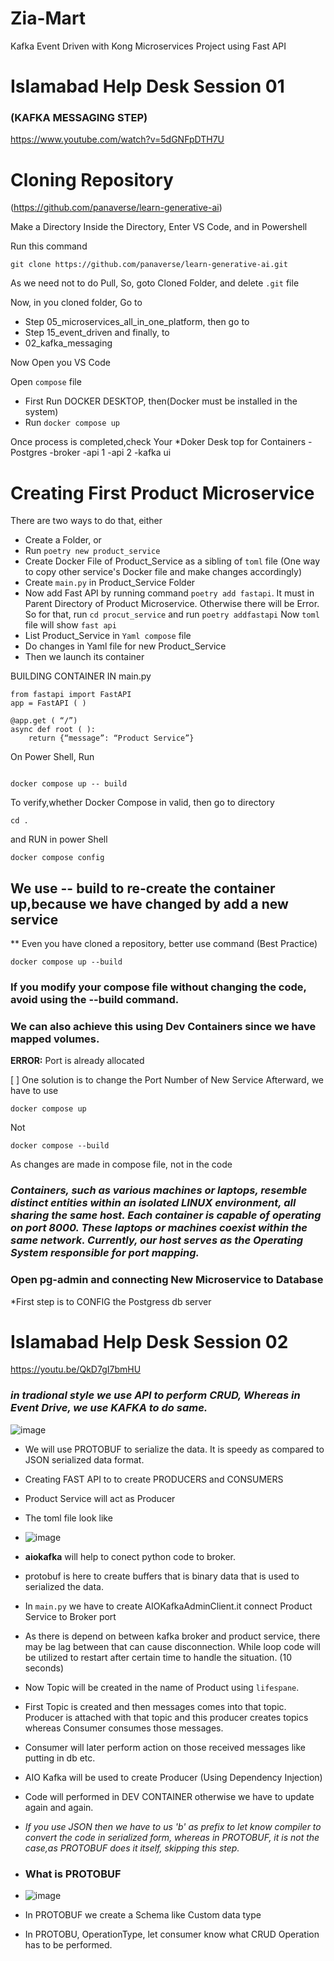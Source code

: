 # Zia-Mart
Kafka Event Driven with Kong Microservices Project using Fast API

# Islamabad Help Desk Session 01 
### (KAFKA MESSAGING STEP)
https://www.youtube.com/watch?v=5dGNFpDTH7U

# Cloning Repository
(https://github.com/panaverse/learn-generative-ai)

Make a Directory
Inside the Directory, Enter VS Code, and in Powershell 

Run this command

```
git clone https://github.com/panaverse/learn-generative-ai.git
```
As we need not to do Pull, So, goto Cloned Folder, and delete ``` .git ``` file

Now, in you cloned folder, Go to

* Step 05_microservices_all_in_one_platform, then go to
* Step 15_event_driven and finally, to
* 02_kafka_messaging

Now Open you VS Code

Open ```compose``` file

* First Run DOCKER DESKTOP, then(Docker must be installed in the system)
* Run ```docker compose up```

Once process is completed,check Your 
*Doker Desk top for Containers
-Postgres
-broker
-api 1
-api 2
-kafka ui

# Creating First Product Microservice

There are two ways to do that, either

* Create a Folder, or
* Run ```poetry new product_service```
* Create Docker File of Product_Service as a sibling of ```toml``` file (One way to copy other service's Docker file and make changes accordingly)
* Create ```main.py``` in Product_Service Folder
* Now add Fast API by running command ```poetry add fastapi```. It must in Parent Directory of Product Microservice. Otherwise there will be Error. So for that, run ```cd procut_service``` and run  ```poetry addfastapi``` Now ```toml``` file will show ```fast api```
* List Product_Service in ```Yaml compose``` file
* Do changes in Yaml file for new Product_Service
* Then we launch its container

BUILDING CONTAINER IN main.py
```
from fastapi import FastAPI
app = FastAPI ( )

@app.get ( “/”)
async def root ( ):
	return {“message”: “Product Service”}
```
On Power Shell, Run
```

docker compose up -- build

```
To verify,whether Docker Compose in valid, then go to directory 
```
cd .
```
and RUN in power Shell
```
docker compose config
```

## We use -- build to re-create the container up,because we have changed by add a new service
** Even you have cloned a repository, better use command (Best Practice)
```
docker compose up --build
```
### If you modify your compose file without changing the code, avoid using the --build command.
### We can also achieve this using Dev Containers since we have mapped volumes.
**ERROR:** Port is already allocated </span>

[ ] One solution is to change the Port Number of New Service 
Afterward, we have to use 
```
docker compose up
```
Not
```
docker compose --build
```
As changes are made in compose file, not in the code

### _Containers, such as various machines or laptops, resemble distinct entities within an isolated LINUX environment, all sharing the same host. Each container is capable of operating on port 8000. These laptops or machines coexist within the same network. Currently, our host serves as the Operating System responsible for port mapping._

### Open pg-admin and connecting New Microservice to Database
*First step is to CONFIG the Postgress db server

# Islamabad Help Desk Session 02
https://youtu.be/QkD7gI7bmHU

### _in tradional style we use API to perform CRUD, Whereas in Event Drive, we use KAFKA to do same._

![image](https://github.com/zulfiqaralimir/Zia-Mart/assets/68346772/4510e0de-a2a9-48cd-a6ef-588ee322cca5)

* We will use PROTOBUF to serialize the data. It is speedy as compared to JSON serialized data format.
* Creating FAST API to to create PRODUCERS and CONSUMERS
* Product Service will act as Producer
* The toml file look like

* ![image](https://github.com/zulfiqaralimir/Zia-Mart/assets/68346772/bc34763b-a77a-46d6-937e-a7f9d76c6095)

* **aiokafka** will help to conect python code to broker.
* protobuf is here to create buffers that is binary data that is used to serialized the data.
* In ```main.py``` we have to create AIOKafkaAdminClient.it connect Product Service to Broker port
* As there is depend on between kafka broker and product service, there may be lag between that can cause disconnection. While loop code will be utilized to restart after certain time to handle the situation. (10 seconds)
* Now Topic will be created in the name of Product using ```lifespane```.
* First Topic is created and then messages comes into that topic. Producer is attached with that topic and this producer creates topics whereas Consumer consumes those messages.
* Consumer will later perform action on those received messages like putting in db etc.
* AIO Kafka will be used to create Producer (Using Dependency Injection)
* Code will performed in DEV CONTAINER otherwise we have to update again and again.
* *If you use JSON then we have to us 'b' as prefix to let know compiler to convert the code in serialized form, whereas in PROTOBUF, it is not the case,as PROTOBUF does it itself, skipping this step.*
* ### What is PROTOBUF
* ![image](https://github.com/zulfiqaralimir/Zia-Mart/assets/68346772/7ff7c087-68ec-44f2-96b0-c092a4ff76e4)

* In PROTOBUF we create a Schema like Custom data type
* In PROTOBU, OperationType, let consumer know what CRUD Operation has to be performed.

